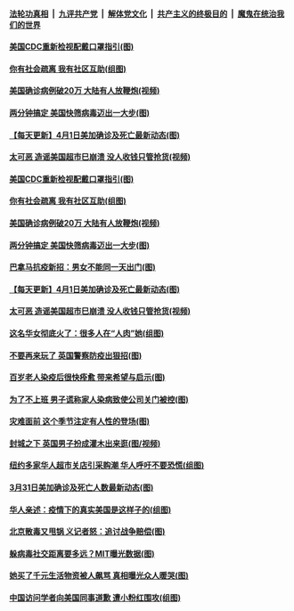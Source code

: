 ####  [法轮功真相](../../../../basic/blob/master/README.md?t=04021231) &nbsp;|&nbsp; [九评共产党](../../../../9ping.md/blob/master/README.md?t=04021231) &nbsp;|&nbsp; [解体党文化](../../../../jtdwh.md/blob/master/README.md?t=04021231)  &nbsp;|&nbsp; [共产主义的终极目的](../../../../gczydzjmd.md/blob/master/README.md?t=04021231) &nbsp;|&nbsp; [魔鬼在统治我们的世界](../../../../mgztzwmdsj.md/blob/master/README.md?t=04021231) 

#### [美国CDC重新检视配戴口罩指引(图)](../pages/p3/928330.md?t=04021231) 

#### [你有社会疏离 我有社区互助(组图)](../pages/p3/928222.md?t=04021231) 

#### [美国确诊病例破20万 大陆有人放鞭炮(视频)](../pages/p3/928307.md?t=04021231) 

#### [两分钟搞定 美国快筛病毒迈出一大步(图)](../pages/p3/928305.md?t=04021231) 

#### [【每天更新】4月1日美加确诊及死亡最新动态(图)](../pages/p3/928262.md?t=04021231) 

#### [太可恶 造谣美国超市巳崩溃 没人收钱只管抢货(视频)](../pages/p3/928267.md?t=04021231) 

#### [美国CDC重新检视配戴口罩指引(图)](../pages/p3/928330.md?t=04021231) 

#### [你有社会疏离 我有社区互助(组图)](../pages/p3/928222.md?t=04021231) 

#### [美国确诊病例破20万 大陆有人放鞭炮(视频)](../pages/p3/928307.md?t=04021231) 

#### [两分钟搞定 美国快筛病毒迈出一大步(图)](../pages/p3/928305.md?t=04021231) 

#### [巴拿马抗疫新招：男女不能同一天出门(图)](../pages/p3/928275.md?t=04021231) 

#### [【每天更新】4月1日美加确诊及死亡最新动态(图)](../pages/p3/928262.md?t=04021231) 

#### [太可恶 造谣美国超市巳崩溃 没人收钱只管抢货(视频)](../pages/p3/928267.md?t=04021231) 

#### [这名华女彻底火了：很多人在“人肉”她(组图)](../pages/p3/928264.md?t=04021231) 

#### [不要再来玩了 英国警察防疫出狠招(图)](../pages/p3/928226.md?t=04021231) 

#### [百岁老人染疫后很快痊愈 带来希望与启示(图)](../pages/p3/928218.md?t=04021231) 

#### [为了不上班 男子谎称家人染病致使公司关门被控(图)](../pages/p3/928206.md?t=04021231) 

#### [灾难面前 这个季节注定有人性的登场(图)](../pages/p3/928156.md?t=04021231) 

#### [封城之下 英国男子扮成灌木出来逛(图/视频)](../pages/p3/928170.md?t=04021231) 

#### [纽约多家华人超市关店引采购潮 华人呼吁不要恐慌(组图)](../pages/p3/928075.md?t=04021231) 

#### [3月31日美加确诊及死亡人数最新动态(图)](../pages/p3/926019.md?t=04021231) 

#### [华人亲述：疫情下的真实美国是这样子的(组图)](../pages/p3/927714.md?t=04021231) 

#### [北京散毒又甩锅 义记者怒：追讨战争赔偿(图)](../pages/p3/928099.md?t=04021231) 

#### [躲病毒社交距离要多远？MIT曝光数据(图)](../pages/p3/928096.md?t=04021231) 

#### [她买了千元生活物资被人飙骂 真相曝光众人暖哭(图)](../pages/p3/928062.md?t=04021231) 

#### [中国访问学者向美国同事道歉 遭小粉红围攻(组图)](../pages/p3/928065.md?t=04021231) 

